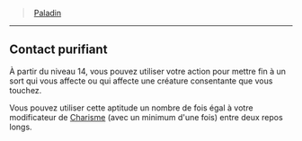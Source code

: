 ﻿---
!ClassFeatureItem
Id: paladin_hd.md#contact-purifiant
ParentLink: paladin_hd.md#paladin
Name: Contact purifiant
ParentName: Paladin
NameLevel: 2
Attributes:
  Name: Contact purifiant
  Markdown: >+
    ## <!--Name-->Contact purifiant<!--/Name-->


    À partir du niveau 14, vous pouvez utiliser votre action pour mettre fin à un sort qui vous affecte ou qui affecte une créature consentante que vous touchez.


    Vous pouvez utiliser cette aptitude un nombre de fois égal à votre modificateur de [Charisme](hd_abilities_charisma.md) (avec un minimum d'une fois) entre deux repos longs.

  Description: >+
    À partir du niveau 14, vous pouvez utiliser votre action pour mettre fin à un sort qui vous affecte ou qui affecte une créature consentante que vous touchez.


    Vous pouvez utiliser cette aptitude un nombre de fois égal à votre modificateur de [Charisme](hd_abilities_charisma.md) (avec un minimum d'une fois) entre deux repos longs.

AttributesDictionary: >+
  Name: Contact purifiant

  Markdown: >+

    ## <!--Name-->Contact purifiant<!--/Name-->





    À partir du niveau 14, vous pouvez utiliser votre action pour mettre fin à un sort qui vous affecte ou qui affecte une créature consentante que vous touchez.





    Vous pouvez utiliser cette aptitude un nombre de fois égal à votre modificateur de [Charisme](hd_abilities_charisma.md) (avec un minimum d'une fois) entre deux repos longs.



  Description: >+

    À partir du niveau 14, vous pouvez utiliser votre action pour mettre fin à un sort qui vous affecte ou qui affecte une créature consentante que vous touchez.





    Vous pouvez utiliser cette aptitude un nombre de fois égal à votre modificateur de [Charisme](hd_abilities_charisma.md) (avec un minimum d'une fois) entre deux repos longs.



Description: >+
  À partir du niveau 14, vous pouvez utiliser votre action pour mettre fin à un sort qui vous affecte ou qui affecte une créature consentante que vous touchez.


  Vous pouvez utiliser cette aptitude un nombre de fois égal à votre modificateur de [Charisme](hd_abilities_charisma.md) (avec un minimum d'une fois) entre deux repos longs.

---
> [Paladin](hd_paladin.md)

---

## Contact purifiant

À partir du niveau 14, vous pouvez utiliser votre action pour mettre fin à un sort qui vous affecte ou qui affecte une créature consentante que vous touchez.

Vous pouvez utiliser cette aptitude un nombre de fois égal à votre modificateur de [Charisme](hd_abilities_charisma.md) (avec un minimum d'une fois) entre deux repos longs.

